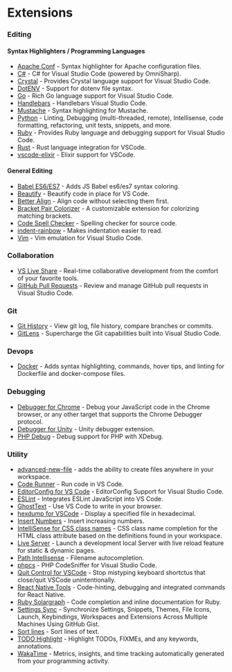 # Extensions

### Editing

#### Syntax Highlighters / Programming Languages

* [Apache Conf](https://marketplace.visualstudio.com/items?itemName=mrmlnc.vscode-apache) - Syntax highlighter for Apache configuration files.
* [C\#](https://marketplace.visualstudio.com/items?itemName=ms-vscode.csharp) - C\# for Visual Studio Code \(powered by OmniSharp\).
* [Crystal](https://marketplace.visualstudio.com/items?itemName=g3ortega.crystal) - Provides Crystal language support for Visual Studio Code.
* [DotENV](https://marketplace.visualstudio.com/items?itemName=mikestead.dotenv) - Support for dotenv file syntax.
* [Go](https://marketplace.visualstudio.com/items?itemName=ms-vscode.go) - Rich Go language support for Visual Studio Code.
* [Handlebars](https://marketplace.visualstudio.com/items?itemName=andrejunges.handlebars) - Handlebars Visual Studio Code.
* [Mustache](https://marketplace.visualstudio.com/items?itemName=dawhite.mustache) - Syntax highlighting for Mustache.
* [Python](https://marketplace.visualstudio.com/items?itemName=ms-python.python) - Linting, Debugging \(multi-threaded, remote\), Intellisense, code formatting, refactoring, unit tests, snippets, and more.
* [Ruby](https://marketplace.visualstudio.com/items?itemName=rebornix.ruby) - Provides Ruby language and debugging support for Visual Studio Code.
* [Rust](https://marketplace.visualstudio.com/items?itemName=kalitaalexey.vscode-rust) - Rust language integration for VSCode.
* [vscode-elixir](https://marketplace.visualstudio.com/items?itemName=mjmcloug.vscode-elixir) - Elixir support for VSCode.

#### General Editing

* [Babel ES6/ES7](https://marketplace.visualstudio.com/items?itemName=dzannotti.vscode-babel-coloring) - Adds JS Babel es6/es7 syntax coloring.
* [Beautify](https://marketplace.visualstudio.com/items?itemName=HookyQR.beautify) - Beautify code in place for VS Code.
* [Better Align](https://marketplace.visualstudio.com/items?itemName=wwm.better-align) - Align code without selecting them first.
* [Bracket Pair Colorizer](https://marketplace.visualstudio.com/items?itemName=CoenraadS.bracket-pair-colorizer) - A customizable extension for colorizing matching brackets.
* [Code Spell Checker](https://marketplace.visualstudio.com/items?itemName=streetsidesoftware.code-spell-checker) - Spelling checker for source code.
* [indent-rainbow](https://marketplace.visualstudio.com/items?itemName=oderwat.indent-rainbow) - Makes indentation easier to read.
* [Vim](https://marketplace.visualstudio.com/items?itemName=vscodevim.vim) - Vim emulation for Visual Studio Code.

### Collaboration

* [VS Live Share](https://marketplace.visualstudio.com/items?itemName=MS-vsliveshare.vsliveshare) - Real-time collaborative development from the comfort of your favorite tools.
* [GitHub Pull Requests](https://marketplace.visualstudio.com/items?itemName=GitHub.vscode-pull-request-github) - Review and manage GitHub pull requests in Visual Studio Code.

### Git

* [Git History](https://marketplace.visualstudio.com/items?itemName=donjayamanne.githistory) - View git log, file history, compare branches or commits.
* [GitLens](https://marketplace.visualstudio.com/items?itemName=eamodio.gitlens) - Supercharge the Git capabilities built into Visual Studio Code.

### Devops

* [Docker](https://marketplace.visualstudio.com/items?itemName=peterjausovec.vscode-docker) - Adds syntax highlighting, commands, hover tips, and linting for Dockerfile and docker-compose files.

### Debugging

* [Debugger for Chrome](https://marketplace.visualstudio.com/items?itemName=msjsdiag.debugger-for-chrome) - Debug your JavaScript code in the Chrome browser, or any other target that supports the Chrome Debugger protocol.
* [Debugger for Unity](https://marketplace.visualstudio.com/items?itemName=unity.unity-debug) - Unity debugger extension.
* [PHP Debug](https://marketplace.visualstudio.com/items?itemName=felixfbecker.php-debug) - Debug support for PHP with XDebug.

### Utility

* [advanced-new-file](https://marketplace.visualstudio.com/items?itemName=patbenatar.advanced-new-file) - adds the ability to create files anywhere in your workspace.
* [Code Runner](https://marketplace.visualstudio.com/items?itemName=formulahendry.code-runner) - Run code in VS Code.
* [EditorConfig for VS Code](https://marketplace.visualstudio.com/items?itemName=editorconfig.editorconfig) - EditorConfig Support for Visual Studio Code.
* [ESLint](https://marketplace.visualstudio.com/items?itemName=dbaeumer.vscode-eslint) - Integrates ESLint JavaScript into VS Code.
* [GhostText](https://marketplace.visualstudio.com/items?itemName=tokoph.ghosttext) - Use VS Code to write in your browser.
* [hexdump for VSCode](https://marketplace.visualstudio.com/items?itemName=slevesque.vscode-hexdump) - Display a specified file in hexadecimal.
* [Insert Numbers](https://marketplace.visualstudio.com/items?itemName=asuka.insertnumbers) - Insert increasing numbers.
* [IntelliSense for CSS class names](https://marketplace.visualstudio.com/items?itemName=Zignd.html-css-class-completion) - CSS class name completion for the HTML class attribute based on the definitions found in your workspace.
* [Live Server](https://marketplace.visualstudio.com/items?itemName=ritwickdey.liveserver) - Launch a development local Server with live reload feature for static & dynamic pages.
* [Path Intellisense](https://marketplace.visualstudio.com/items?itemName=christian-kohler.path-intellisense) - Filename autocompletion.
* [phpcs](https://marketplace.visualstudio.com/items?itemName=ikappas.phpcs) - PHP CodeSniffer for Visual Studio Code.
* [Quit Control for VSCode](https://marketplace.visualstudio.com/items?itemName=artdiniz.quitcontrol-vscode) - Stop mistyping keyboard shortctus that close/quit VSCode unintentionally.
* [React Native Tools](https://marketplace.visualstudio.com/items?itemName=vsmobile.vscode-react-native) - Code-hinting, debugging and integrated commands for React Native.
* [Ruby Solargraph](https://marketplace.visualstudio.com/items?itemName=castwide.solargraph) - Code completion and inline documentation for Ruby.
* [Settings Sync](https://marketplace.visualstudio.com/items?itemName=shan.code-settings-sync) - Synchronize Settings, Snippets, Themes, File Icons, Launch, Keybindings, Workspaces and Extensions Across Multiple Machines Using GitHub Gist.
* [Sort lines](https://marketplace.visualstudio.com/items?itemName=tyriar.sort-lines) - Sort lines of text.
* [TODO Highlight](https://marketplace.visualstudio.com/items?itemName=wayou.vscode-todo-highlight) - Highlight TODOs, FIXMEs, and any keywords, annotations.
* [WakaTime](https://marketplace.visualstudio.com/items?itemName=wakatime.vscode-wakatime) - Metrics, insights, and time tracking automatically generated from your programming activity.





